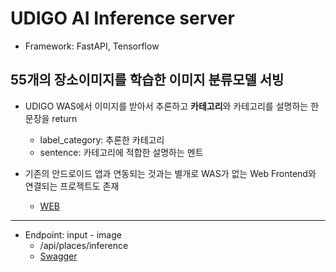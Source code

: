 # UDIGO AI Inference server 
- Framework: FastAPI, Tensorflow

## 55개의 장소이미지를 학습한 이미지 분류모델 서빙

- UDIGO WAS에서 이미지를 받아서 추론하고 **카테고리**와 카테고리를 설명하는 한 문장을 return
    - label_category: 추론한 카테고리
    - sentence: 카테고리에 적합한 설명하는 멘트 

- 기존의 안드로이드 앱과 연동되는 것과는 별개로 WAS가 없는 Web Frontend와 연결되는 프로젝트도 존재
    - [WEB](https://github.com/udi-go/UDIGO_FRONTEND)
---
- Endpoint: input - image
    - /api/places/inference
    - [Swagger](https://www.chaechae.site/docs)
